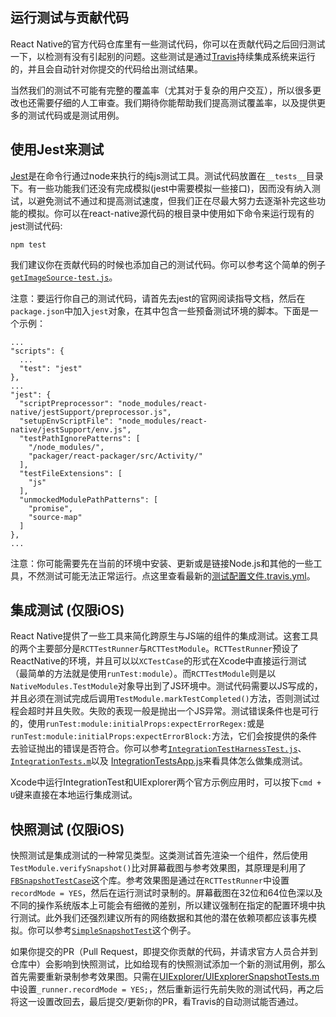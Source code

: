 ## 运行测试与贡献代码

React Native的官方代码仓库里有一些测试代码，你可以在贡献代码之后回归测试一下，以检测有没有引起别的问题。这些测试是通过[Travis](http://docs.travis-ci.com/)持续集成系统来运行的，并且会自动针对你提交的代码给出测试结果。

当然我们的测试不可能有完整的覆盖率（尤其对于复杂的用户交互），所以很多更改也还需要仔细的人工审查。我们期待你能帮助我们提高测试覆盖率，以及提供更多的测试代码或是测试用例。

## 使用Jest来测试

[Jest](http://facebook.github.io/jest/)是在命令行通过node来执行的纯js测试工具。测试代码放置在`__tests__`目录下。有一些功能我们还没有完成模拟(jest中需要模拟一些接口)，因而没有纳入测试，以避免测试不通过和提高测试速度，但我们正在尽最大努力去逐渐补完这些功能的模拟。你可以在react-native源代码的根目录中使用如下命令来运行现有的jest测试代码:

```
npm test
```

我们建议你在贡献代码的时候也添加自己的测试代码。你可以参考这个简单的例子[`getImageSource-test.js`](https://github.com/facebook/react-native/blob/master/Examples/Movies/__tests__/getImageSource-test.js)。

注意：要运行你自己的测试代码，请首先去jest的官网阅读指导文档，然后在`package.json`中加入`jest`对象，在其中包含一些预备测试环境的脚本。下面是一个示例：

```
...
"scripts": {
  ...
  "test": "jest"
},
...
"jest": {
  "scriptPreprocessor": "node_modules/react-native/jestSupport/preprocessor.js",
  "setupEnvScriptFile": "node_modules/react-native/jestSupport/env.js",
  "testPathIgnorePatterns": [
    "/node_modules/",
    "packager/react-packager/src/Activity/"
  ],
  "testFileExtensions": [
    "js"
  ],
  "unmockedModulePathPatterns": [
    "promise",
    "source-map"
  ]
},
...
```

注意：你可能需要先在当前的环境中安装、更新或是链接Node.js和其他的一些工具，不然测试可能无法正常运行。点这里查看最新的[测试配置文件.travis.yml](https://github.com/facebook/react-native/blob/master/.travis.yml#L11-24)。

## 集成测试 (仅限iOS)

React Native提供了一些工具来简化跨原生与JS端的组件的集成测试。这套工具的两个主要部分是`RCTTestRunner`与`RCTTestModule`。`RCTTestRunner`预设了ReactNative的环境，并且可以以`XCTestCase`的形式在Xcode中直接运行测试 （最简单的方法就是使用`runTest:module`）。而`RCTTestModule`则是以 `NativeModules.TestModule`对象导出到了JS环境中。测试代码需要以JS写成的，并且必须在测试完成后调用`TestModule.markTestCompleted()`方法，否则测试过程会超时并且失败。失败的表现一般是抛出一个JS异常。测试错误条件也是可行的，使用`runTest:module:initialProps:expectErrorRegex:`或是`runTest:module:initialProps:expectErrorBlock:`方法，它们会按提供的条件去验证抛出的错误是否符合。你可以参考[`IntegrationTestHarnessTest.js`](https://github.com/facebook/react-native/blob/master/Examples/UIExplorer/UIExplorerIntegrationTests/js/IntegrationTestHarnessTest.js)、[`IntegrationTests.m`](https://github.com/facebook/react-native/blob/master/Examples/UIExplorer/UIExplorerIntegrationTests/IntegrationTests.m)以及 [IntegrationTestsApp.js](https://github.com/facebook/react-native/blob/master/Examples/UIExplorer/UIExplorerIntegrationTests/js/IntegrationTestsApp.js)来看具体怎么做集成测试。

Xcode中运行IntegrationTest和UIExplorer两个官方示例应用时，可以按下`cmd + U`键来直接在本地运行集成测试。

## 快照测试 (仅限iOS)

快照测试是集成测试的一种常见类型。这类测试首先渲染一个组件，然后使用`TestModule.verifySnapshot()`比对屏幕截图与参考效果图，其原理是利用了[`FBSnapshotTestCase`](https://github.com/facebook/ios-snapshot-test-case)这个库。参考效果图是通过在`RCTTestRunner`中设置`recordMode = YES`，然后在运行测试时录制的。屏幕截图在32位和64位色深以及不同的操作系统版本上可能会有细微的差别，所以建议强制在指定的配置环境中执行测试。此外我们还强烈建议所有的网络数据和其他的潜在依赖项都应该事先模拟。你可以参考[`SimpleSnapshotTest`](https://github.com/facebook/react-native/blob/master/Examples/UIExplorer/UIExplorerIntegrationTests/js/SimpleSnapshotTest.js)这个例子。

如果你提交的PR（Pull Request，即提交你贡献的代码，并请求官方人员合并到仓库中）会影响到快照测试，比如给现有的快照测试添加一个新的测试用例，那么首先需要重新录制参考效果图。只需在[UIExplorer/UIExplorerSnapshotTests.m](https://github.com/facebook/react-native/blob/master/Examples/UIExplorer/UIExplorerIntegrationTests/UIExplorerSnapshotTests.m#L42)中设置`_runner.recordMode = YES;`，然后重新运行先前失败的测试代码，再之后将这一设置改回去，最后提交/更新你的PR，看Travis的自动测试能否通过。
